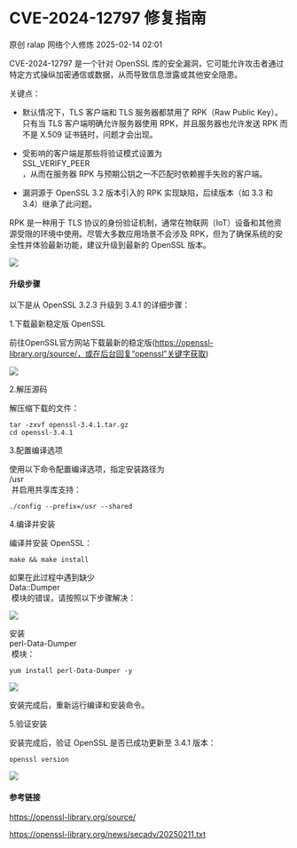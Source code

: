 #  CVE-2024-12797 修复指南   
原创 ralap  网络个人修炼   2025-02-14 02:01  
  
CVE-2024-12797 是一个针对 OpenSSL 库的安全漏洞，它可能允许攻击者通过特定方式操纵加密通信或数据，从而导致信息泄露或其他安全隐患。  
  
关键点：  
- 默认情况下，TLS 客户端和 TLS 服务器都禁用了 RPK（Raw Public Key）。只有当 TLS 客户端明确允许服务器使用 RPK，并且服务器也允许发送 RPK 而不是 X.509 证书链时，问题才会出现。  
  
- 受影响的客户端是那些将验证模式设置为   
SSL_VERIFY_PEER  
，从而在服务器 RPK 与预期公钥之一不匹配时依赖握手失败的客户端。  
  
- 漏洞源于 OpenSSL 3.2 版本引入的 RPK 实现缺陷，后续版本（如 3.3 和 3.4）继承了此问题。  
  
RPK 是一种用于 TLS 协议的身份验证机制，通常在物联网（IoT）设备和其他资源受限的环境中使用。尽管大多数应用场景不会涉及 RPK，但为了确保系统的安全性并体验最新功能，建议升级到最新的 OpenSSL 版本。  
  
![](https://mmbiz.qpic.cn/mmbiz_png/5y2fUaoQPfLbkIr0KMKU9ic9sV2gQ0icuZqkPnPlSpic78FHVB30bdzWg46fSv3cISKEibxeicTaka8pPvuOibgBibA0g/640?wx_fmt=png&from=appmsg "")  
#### 升级步骤  
  
以下是从 OpenSSL 3.2.3 升级到 3.4.1 的详细步骤：  
  
1.下载最新稳定版 OpenSSL  
  
前往OpenSSL官方网站下载最新的稳定版(https://openssl-library.org/source/，或在后台回复“openssl”关键字获取)  
  
![](https://mmbiz.qpic.cn/mmbiz_png/5y2fUaoQPfLbkIr0KMKU9ic9sV2gQ0icuZvXbTeUPyg7I2q6V4GWjaUFJngB10ZUu0JQIia0qjZMNc7drR7cSLOCw/640?wx_fmt=png&from=appmsg "")  
  
2.解压源码  
  
解压缩下载的文件：  
  
```
tar -zxvf openssl-3.4.1.tar.gz
cd openssl-3.4.1
```  
  
  
3.配置编译选项  
  
使用以下命令配置编译选项，指定安装路径为   
/usr  
 并启用共享库支持：  
```
./config --prefix=/usr --shared
```  
  
4.编译并安装  
  
编译并安装 OpenSSL：  
```
make && make install
```  
  
如果在此过程中遇到缺少   
Data::Dumper  
 模块的错误，请按照以下步骤解决：  
  
![](https://mmbiz.qpic.cn/mmbiz_png/5y2fUaoQPfLbkIr0KMKU9ic9sV2gQ0icuZ45Fb1icNsOy0YXmVw04UgZteF7O6Rhx2N0Te3CEP2AoAo4qicWY1sEvg/640?wx_fmt=png&from=appmsg "")  
  
安装   
perl-Data-Dumper  
 模块：  
```
yum install perl-Data-Dumper -y
```  
  
![](https://mmbiz.qpic.cn/mmbiz_png/5y2fUaoQPfLbkIr0KMKU9ic9sV2gQ0icuZLLOty91xTT98Ymxgos6TWUGgc43mnVTFuQcNxa2EJAhzEicic5jGxPvg/640?wx_fmt=png&from=appmsg "")  
  
安装完成后，重新运行编译和安装命令。  
  
5.验证安装  
  
安装完成后，验证 OpenSSL 是否已成功更新至 3.4.1 版本：  
```
openssl version
```  
  
![](https://mmbiz.qpic.cn/mmbiz_png/5y2fUaoQPfLbkIr0KMKU9ic9sV2gQ0icuZI40AGu9IMzD7Wd6aQyH1oDj7DRP3OLt3Zl5vaZqZa25k0kHJM8PHnw/640?wx_fmt=png&from=appmsg "")  
#### 参考链接  
  
https://openssl-library.org/source/  
  
https://openssl-library.org/news/secadv/20250211.txt  
  
  
  
  
  
  
  
  
  

